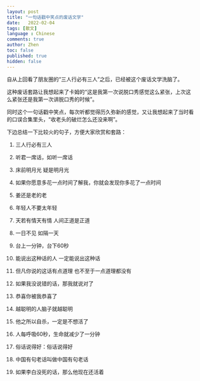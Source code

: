 ```yaml
---
layout: post
title: "一句话戳中笑点的废话文学"
date:   2022-02-04
tags: [散文]
language : Chinese
comments: true
author: Zhen
toc: false
published: true
hidden: false
---
```

自从上回看了朋友圈的“三人行必有三人”之后，已经被这个废话文学洗脑了。

这种废话套路让我想起来了卡姆的“这是我第一次说脱口秀感觉这么紧张，上次这么紧张还是我第一次讲脱口秀的时候”。

同时这个一句话戳中笑点，每次听都觉得历久弥新的感觉，又让我想起来了当时看的口误合集里头，“收老头的破烂怎么还没来啊”。

下边总结一下比较火的句子，方便大家欣赏和套路：

 1. 三人行必有三人
 2. 听君一席话，如听一席话
 3. 床前明月光 疑是明月光
 4. 如果你愿意多花一点时间了解我，你就会发现你多花了一点时间
 5. 姜还是老的老
 6. 年轻人不要太年轻
 7. 天若有情天有情 人间正道是正道
 8. 一日不见 如隔一天
 9. 台上一分钟，台下60秒
 10. 能说出这种话的人 一定能说出这种话
 11. 但凡你说的这话有点道理 也不至于一点道理都没有 

 12. 如果我没说错的话，那我就说对了
 13. 恭喜你被我恭喜了
 14. 越聪明的人脑子就越聪明
 15. 他之所以自杀，一定是不想活了
 16. 人每呼吸60秒，生命就减少了一分钟
 17. 俗话说得好：俗话说得好
 18. 中国有句老话叫做中国有句老话
 19. 如果李白没死的话，那么他现在还活着


<!--stackedit_data:
eyJoaXN0b3J5IjpbLTY2NTU2NjMxLDE1NTA4MTMyMTIsLTU2MD
M1MDEyLDkwMDYxNzg3MF19
-->